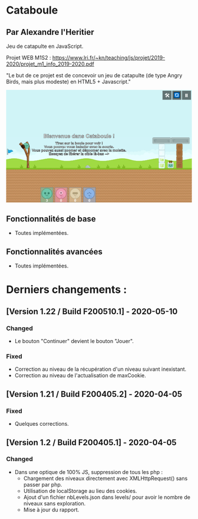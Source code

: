 # Cataboule
## Par Alexandre l'Heritier
Jeu de catapulte en JavaScript.

Projet WEB M1S2 :
https://www.lri.fr/~kn/teaching/js/projet/2019-2020/projet_m1_info_2019-2020.pdf

"Le but de ce projet est de concevoir un jeu de catapulte (de type Angry Birds, mais plus modeste) en HTML5 + Javascript."

![alt text](Evolution/Fin.png)

## Fonctionnalités de base
- Toutes implémentées.

## Fonctionnalités avancées
- Toutes implémentées.

# Derniers changements :

## [Version 1.22 / Build F200510.1] - 2020-05-10

### Changed

- Le bouton "Continuer" devient le bouton "Jouer".

### Fixed

- Correction au niveau de la récupération d'un niveau suivant inexistant.
- Correction au niveau de l'actualisation de maxCookie.


## [Version 1.21 / Build F200405.2] - 2020-04-05

### Fixed

- Quelques corrections.


## [Version 1.2 / Build F200405.1] - 2020-04-05

### Changed

- Dans une optique de 100% JS, suppression de tous les php :
    - Chargement des niveaux directement avec XMLHttpRequest() sans passer par php.
    - Utilisation de localStorage au lieu des cookies.
    - Ajout d'un fichier nbLevels.json dans levels/ pour avoir le nombre de niveaux sans exploration.
    - Mise à jour du rapport.